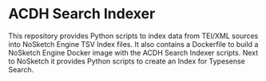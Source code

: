 # ACDH Search Indexer

This repository provides Python scripts to index data from TEI/XML sources into NoSketch Engine TSV Index files. It also contains a Dockerfile to build a NoSketch Engine Docker image with the ACDH Search Indexer scripts. Next to NoSketch it provides Python scripts to create an Index for Typesense Search.
